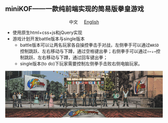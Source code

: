 ## miniKOF——一款纯前端实现的简易版拳皇游戏

<p align="center">中文
     &nbsp;&nbsp;&nbsp;
    <a href="/README.md">English</a>
</p>

- 使用原生html+css+js和jQuery实现
- 游戏计划开发battle版本与single版本
  - battle版本可以让两名玩家各自操控拳击手对战，左侧拳手可以通过`WASD`控制跳跃、左右移动与下蹲，通过空格键出拳；右侧拳手可以通过`↑←↓→`控制跳跃、左右移动与下蹲，通过回车键出拳；
  - single版本(to do)下玩家需要控制左侧拳手击败右侧电脑玩家。

<p align="center"><img src="/static/img/background/0.gif"></p>

